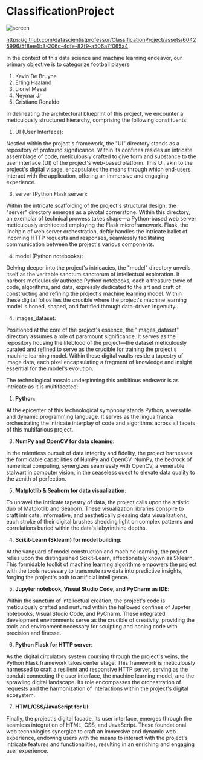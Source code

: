 # ClassificationProject
![screen](https://github.com/datascientistprofessor/ClassificationProject/assets/60425996/a7a9952c-684a-4450-ac58-4a9032a503f4)


https://github.com/datascientistprofessor/ClassificationProject/assets/60425996/5f8ee4b3-206c-4dfe-82f9-a506a7f065a4


In the context of this data science and machine learning endeavor, our primary objective is to categorize football players

1. Kevin De Bruyne
2. Erling Haaland
3. Lionel Messi
4. Neymar Jr
5. Cristiano Ronaldo

In delineating the architectural blueprint of this project, we encounter a meticulously structured hierarchy, comprising the following constituents:

1. UI (User Interface):

  Nestled within the project's framework, the "UI" directory stands as a repository of profound significance. Within its confines resides an intricate assemblage of code, meticulously crafted to give form and substance to the user interface (UI) of the project's web-based platform. This UI, akin to the project's digital visage, encapsulates the means through which end-users interact with the application, offering an immersive and engaging experience.

3. server (Python Flask server):

  Within the intricate scaffolding of the project's structural design, the "server" directory emerges as a pivotal cornerstone. Within this directory, an exemplar of technical prowess takes shape—a Python-based web server meticulously architected employing the Flask microframework. Flask, the linchpin of web server orchestration, deftly handles the intricate ballet of incoming HTTP requests and responses, seamlessly facilitating communication between the project's various components.

4. model (Python notebooks):

  Delving deeper into the project's intricacies, the "model" directory unveils itself as the veritable sanctum sanctorum of intellectual exploration. It harbors meticulously authored Python notebooks, each a treasure trove of code, algorithms, and data, expressly dedicated to the art and craft of constructing and refining the project's machine learning model. Within these digital folios lies the crucible where the project's machine learning model is honed, shaped, and fortified through data-driven ingenuity.. 

4. images_dataset:

  Positioned at the core of the project's essence, the "images_dataset" directory assumes a role of paramount significance. It serves as the repository housing the lifeblood of the project—the dataset meticulously curated and refined to serve as the crucible for training the project's machine learning model. Within these digital vaults reside a tapestry of image data, each pixel encapsulating a fragment of knowledge and insight essential for the model's evolution.

The technological mosaic underpinning this ambitious endeavor is as intricate as it is multifaceted:

1. **Python**:

  At the epicenter of this technological symphony stands Python, a versatile and dynamic programming language. It serves as the lingua franca orchestrating the intricate interplay of code and algorithms across all facets of this multifarious project.

3. **NumPy and OpenCV for data cleaning**:

  In the relentless pursuit of data integrity and fidelity, the project harnesses the formidable capabilities of NumPy and OpenCV. NumPy, the bedrock of numerical computing, synergizes seamlessly with OpenCV, a venerable stalwart in computer vision, in the ceaseless quest to elevate data quality to the zenith of perfection.

5. **Matplotlib & Seaborn for data visualization**:

  To unravel the intricate tapestry of data, the project calls upon the artistic duo of Matplotlib and Seaborn. These visualization libraries conspire to craft intricate, informative, and aesthetically pleasing data visualizations, each stroke of their digital brushes shedding light on complex patterns and correlations buried within the data's labyrinthine depths.

4. **Scikit-Learn (Sklearn) for model building**:

  At the vanguard of model construction and machine learning, the project relies upon the distinguished Scikit-Learn, affectionately known as Sklearn. This formidable toolkit of machine learning algorithms empowers the project with the tools necessary to transmute raw data into predictive insights, forging the project's path to artificial intelligence.

5. **Jupyter notebook, Visual Studio Code, and PyCharm as IDE**:

  Within the sanctum of intellectual creation, the project's code is meticulously crafted and nurtured within the hallowed confines of Jupyter notebooks, Visual Studio Code, and PyCharm. These integrated development environments serve as the crucible of creativity, providing the tools and environment necessary for sculpting and honing code with precision and finesse.

6. **Python Flask for HTTP server**:

  As the digital circulatory system coursing through the project's veins, the Python Flask framework takes center stage. This framework is meticulously harnessed to craft a resilient and responsive HTTP server, serving as the conduit connecting the user interface, the machine learning model, and the sprawling digital landscape. Its role encompasses the orchestration of requests and the harmonization of interactions within the project's digital ecosystem.

7. **HTML/CSS/JavaScript for UI**:

  Finally, the project's digital facade, its user interface, emerges through the seamless integration of HTML, CSS, and JavaScript. These foundational web technologies synergize to craft an immersive and dynamic web experience, endowing users with the means to interact with the project's intricate features and functionalities, resulting in an enriching and engaging user experience.

